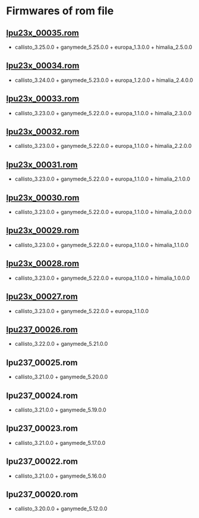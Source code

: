 
# Firmwares of rom file

## [lpu23x_00035.rom](https://github.com/elpusk/public.lpu237.firmware/blob/0a8e711dc67431647764c4e3db0939f8cbb68e12/lpu23x/lpu23x_00035.zip)
 - callisto_3.25.0.0 + ganymede_5.25.0.0 + europa_1.3.0.0 + himalia_2.5.0.0

## [lpu23x_00034.rom](https://github.com/elpusk/public.lpu237.firmware/blob/c7b9a4164be34eabb0bfdd74ba34d6267b3728df/lpu23x/lpu23x_00034.zip)
 - callisto_3.24.0.0 + ganymede_5.23.0.0 + europa_1.2.0.0 + himalia_2.4.0.0

## [lpu23x_00033.rom](https://github.com/elpusk/public.lpu237.firmware/blob/1f5eb42cbb9c6c69bda230ed12ce7a4dc307f7d8/lpu23x/lpu23x_00033.zip)
 - callisto_3.23.0.0 + ganymede_5.22.0.0 + europa_1.1.0.0 + himalia_2.3.0.0

## [lpu23x_00032.rom](https://github.com/elpusk/public.lpu237.firmware/blob/5944b096c8585a42dd743484a5cd6ad83713fdb2/lpu23x/lpu23x_00032.zip)
 - callisto_3.23.0.0 + ganymede_5.22.0.0 + europa_1.1.0.0 + himalia_2.2.0.0

## [lpu23x_00031.rom](https://github.com/elpusk/public.lpu237.firmware/blob/37ab9516b669399096131afbcd298141c37ff02e/lpu23x/lpu23x_00031.zip)
 - callisto_3.23.0.0 + ganymede_5.22.0.0 + europa_1.1.0.0 + himalia_2.1.0.0

## [lpu23x_00030.rom](https://github.com/elpusk/public.lpu237.firmware/blob/4c94e7bddf15e0b09c9a116a033e128190060473/lpu23x/lpu23x_00030.zip)
 - callisto_3.23.0.0 + ganymede_5.22.0.0 + europa_1.1.0.0 + himalia_2.0.0.0

## [lpu23x_00029.rom](https://github.com/elpusk/public.lpu237.firmware/blob/a8876d195d707dd3415fa886a1c0c9224d9a8020/lpu23x/lpu23x_00029.zip)
 - callisto_3.23.0.0 + ganymede_5.22.0.0 + europa_1.1.0.0 + himalia_1.1.0.0

## [lpu23x_00028.rom](https://github.com/elpusk/public.lpu237.firmware/blob/37b14c6dc401315e9a8692b30e13ad6bae6d3120/lpu23x/lpu23x_00028.zip)
 - callisto_3.23.0.0 + ganymede_5.22.0.0 + europa_1.1.0.0 + himalia_1.0.0.0

## [lpu23x_00027.rom](https://github.com/elpusk/public.lpu237.firmware/blob/beb306d6330727c9c71438f8bff29c2fe706d85c/lpu23x/lpu23x_00027.zip)
 - callisto_3.23.0.0 + ganymede_5.22.0.0 + europa_1.1.0.0

## [lpu237_00026.rom](https://github.com/elpusk/public.lpu237.firmware/blob/28104fe58e49e04259177cddea568c1dd6e47cc0/lpu237_00026.zip)
 - callisto_3.22.0.0 + ganymede_5.21.0.0

## lpu237_00025.rom
 - callisto_3.21.0.0 + ganymede_5.20.0.0

## lpu237_00024.rom
 - callisto_3.21.0.0 + ganymede_5.19.0.0

## lpu237_00023.rom
 - callisto_3.21.0.0 + ganymede_5.17.0.0

## lpu237_00022.rom
 - callisto_3.21.0.0 + ganymede_5.16.0.0

## lpu237_00020.rom
 - callisto_3.20.0.0 + ganymede_5.12.0.0


